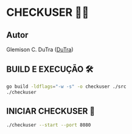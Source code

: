 # CHECKUSER 🕵️‍♂️

## Autor
Glemison C. DuTra ([DuTra](https://t.me/DTunnel))

## BUILD E EXECUÇÃO 🛠️
```bash
go build -ldflags="-w -s" -o checkuser ./src
./checkuser
```

## INICIAR CHECKUSER 🚀
```bash
./checkuser --start --port 8080
```